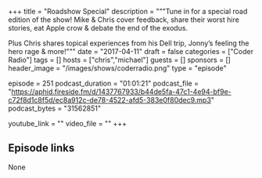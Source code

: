 +++
title = "Roadshow Special"
description = """Tune in for a special road edition of the show! Mike & Chris cover feedback, share their worst hire stories, eat Apple crow & debate the end of the exodus.

Plus Chris shares topical experiences from his Dell trip, Jonny’s feeling the hero rage & more!"""
date = "2017-04-11"
draft = false
categories = ["Coder Radio"]
tags = []
hosts = ["chris","michael"]
guests = []
sponsors = []
header_image = "/images/shows/coderradio.png"
type = "episode"

episode = 251
podcast_duration = "01:01:21"
podcast_file = "https://aphid.fireside.fm/d/1437767933/b44de5fa-47c1-4e94-bf9e-c72f8d1c8f5d/ec8a912c-de78-4522-afd5-383e0f80dec9.mp3"
podcast_bytes = "31562851"

youtube_link = ""
video_file = ""
+++

## Episode links

None

